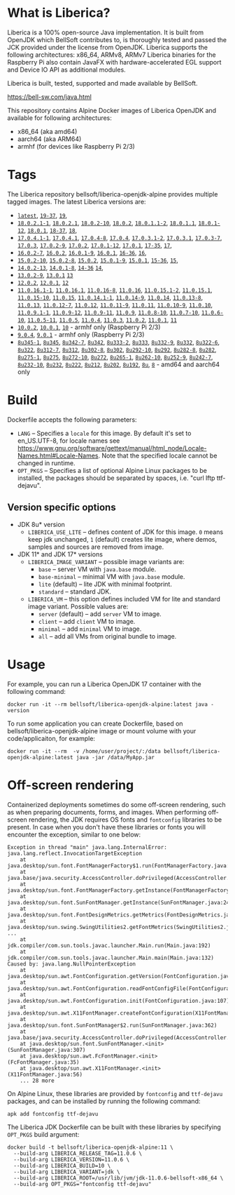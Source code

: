 # What is Liberica?

Liberica is a 100% open-source Java implementation.
It is built from OpenJDK which BellSoft contributes to, is thoroughly
tested and passed the JCK provided under the license from OpenJDK.
Liberica supports the following architectures: x86_64, ARMv8, ARMv7
Liberica binaries for the Raspberry Pi also contain JavaFX with hardware-accelerated EGL support and Device IO API as additional modules.

Liberica is built, tested, supported and made available by BellSoft.

<https://bell-sw.com/java.html>

This repository contains Alpine Docker images of Liberica OpenJDK and available for following architectures:

* x86_64 (aka amd64)
* aarch64 (aka ARM64)
* armhf (for devices like Raspberry Pi 2/3)

# Tags

The Liberica repository bellsoft/liberica-openjdk-alpine provides multiple tagged images. The latest Liberica versions are:

* [`latest`](https://github.com/bell-sw/Liberica/blob/master/docker/repos/liberica-openjdk-alpine/19/Dockerfile),
[`19-37`](https://github.com/bell-sw/Liberica/blob/master/docker/repos/liberica-openjdk-alpine/19/Dockerfile),
[`19`](https://github.com/bell-sw/Liberica/blob/master/docker/repos/liberica-openjdk-alpine/19/Dockerfile),
* [`18.0.2.1-1`](https://github.com/bell-sw/Liberica/blob/master/docker/repos/liberica-openjdk-alpine/18/Dockerfile),
[`18.0.2.1`](https://github.com/bell-sw/Liberica/blob/master/docker/repos/liberica-openjdk-alpine/18/Dockerfile),
[`18.0.2-10`](https://github.com/bell-sw/Liberica/blob/master/docker/repos/liberica-openjdk-alpine/18/Dockerfile),
[`18.0.2`](https://github.com/bell-sw/Liberica/blob/master/docker/repos/liberica-openjdk-alpine/18/Dockerfile),
[`18.0.1.1-2`](https://github.com/bell-sw/Liberica/blob/master/docker/repos/liberica-openjdk-alpine/18/Dockerfile),
[`18.0.1.1`](https://github.com/bell-sw/Liberica/blob/master/docker/repos/liberica-openjdk-alpine/18/Dockerfile),
[`18.0.1-12`](https://github.com/bell-sw/Liberica/blob/master/docker/repos/liberica-openjdk-alpine/18/Dockerfile),
[`18.0.1`](https://github.com/bell-sw/Liberica/blob/master/docker/repos/liberica-openjdk-alpine/18/Dockerfile),
[`18-37`](https://github.com/bell-sw/Liberica/blob/master/docker/repos/liberica-openjdk-alpine/18/Dockerfile),
[`18`](https://github.com/bell-sw/Liberica/blob/master/docker/repos/liberica-openjdk-alpine/18/Dockerfile),
* [`17.0.4.1-1`](https://github.com/bell-sw/Liberica/blob/master/docker/repos/liberica-openjdk-alpine/17/Dockerfile),
[`17.0.4.1`](https://github.com/bell-sw/Liberica/blob/master/docker/repos/liberica-openjdk-alpine/17/Dockerfile),
[`17.0.4-8`](https://github.com/bell-sw/Liberica/blob/master/docker/repos/liberica-openjdk-alpine/17/Dockerfile),
[`17.0.4`](https://github.com/bell-sw/Liberica/blob/master/docker/repos/liberica-openjdk-alpine/17/Dockerfile),
[`17.0.3.1-2`](https://github.com/bell-sw/Liberica/blob/master/docker/repos/liberica-openjdk-alpine/17/Dockerfile),
[`17.0.3.1`](https://github.com/bell-sw/Liberica/blob/master/docker/repos/liberica-openjdk-alpine/17/Dockerfile),
[`17.0.3-7`](https://github.com/bell-sw/Liberica/blob/master/docker/repos/liberica-openjdk-alpine/17/Dockerfile),
[`17.0.3`](https://github.com/bell-sw/Liberica/blob/master/docker/repos/liberica-openjdk-alpine/17/Dockerfile),
[`17.0.2-9`](https://github.com/bell-sw/Liberica/blob/master/docker/repos/liberica-openjdk-alpine/17/Dockerfile),
[`17.0.2`](https://github.com/bell-sw/Liberica/blob/master/docker/repos/liberica-openjdk-alpine/17/Dockerfile),
[`17.0.1-12`](https://github.com/bell-sw/Liberica/blob/master/docker/repos/liberica-openjdk-alpine/17/Dockerfile),
[`17.0.1`](https://github.com/bell-sw/Liberica/blob/master/docker/repos/liberica-openjdk-alpine/17/Dockerfile),
[`17-35`](https://github.com/bell-sw/Liberica/blob/master/docker/repos/liberica-openjdk-alpine/17/Dockerfile),
[`17`](https://github.com/bell-sw/Liberica/blob/master/docker/repos/liberica-openjdk-alpine/17/Dockerfile),
* [`16.0.2-7`](https://github.com/bell-sw/Liberica/blob/master/docker/repos/liberica-openjdk-alpine/16/Dockerfile),
[`16.0.2`](https://github.com/bell-sw/Liberica/blob/master/docker/repos/liberica-openjdk-alpine/16/Dockerfile),
[`16.0.1-9`](https://github.com/bell-sw/Liberica/blob/master/docker/repos/liberica-openjdk-alpine/16/Dockerfile),
[`16.0.1`](https://github.com/bell-sw/Liberica/blob/master/docker/repos/liberica-openjdk-alpine/16/Dockerfile),
[`16-36`](https://github.com/bell-sw/Liberica/blob/master/docker/repos/liberica-openjdk-alpine/16/Dockerfile),
[`16`](https://github.com/bell-sw/Liberica/blob/master/docker/repos/liberica-openjdk-alpine/16/Dockerfile),
* [`15.0.2-10`](https://github.com/bell-sw/Liberica/blob/master/docker/repos/liberica-openjdk-alpine/15/Dockerfile),
[`15.0.2-8`](https://github.com/bell-sw/Liberica/blob/master/docker/repos/liberica-openjdk-alpine/15/Dockerfile),
[`15.0.2`](https://github.com/bell-sw/Liberica/blob/master/docker/repos/liberica-openjdk-alpine/15/Dockerfile),
[`15.0.1-9`](https://github.com/bell-sw/Liberica/blob/master/docker/repos/liberica-openjdk-alpine/15/Dockerfile),
[`15.0.1`](https://github.com/bell-sw/Liberica/blob/master/docker/repos/liberica-openjdk-alpine/15/Dockerfile),
[`15-36`](https://github.com/bell-sw/Liberica/blob/master/docker/repos/liberica-openjdk-alpine/15/Dockerfile),
[`15`](https://github.com/bell-sw/Liberica/blob/master/docker/repos/liberica-openjdk-alpine/15/Dockerfile),
* [`14.0.2-13`](https://github.com/bell-sw/Liberica/blob/master/docker/repos/liberica-openjdk-alpine/14/Dockerfile),
[`14.0.1-8`](https://github.com/bell-sw/Liberica/blob/master/docker/repos/liberica-openjdk-alpine/14/Dockerfile),
[`14-36`](https://github.com/bell-sw/Liberica/blob/master/docker/repos/liberica-openjdk-alpine/old/14.0.0/Dockerfile)
[`14`](https://github.com/bell-sw/Liberica/blob/master/docker/repos/liberica-openjdk-alpine/14/Dockerfile),
* [`13.0.2-9`](https://github.com/bell-sw/Liberica/blob/master/docker/repos/liberica-openjdk-alpine/13/Dockerfile),
[`13.0.1`](https://github.com/bell-sw/Liberica/blob/master/docker/repos/liberica-openjdk-alpine/old/13.0.1/Dockerfile)
[`13`](https://github.com/bell-sw/Liberica/blob/master/docker/repos/liberica-openjdk-alpine/old/13.0.0/Dockerfile)
* [`12.0.2`](https://github.com/bell-sw/Liberica/blob/master/docker/repos/liberica-openjdk-alpine/old/12.0.2/Dockerfile),
[`12.0.1`](https://github.com/bell-sw/Liberica/blob/master/docker/repos/liberica-openjdk-alpine/old/12.0.1/Dockerfile),
[`12`](https://github.com/bell-sw/Liberica/blob/master/docker/repos/liberica-openjdk-alpine/old/12.0.0/Dockerfile)
* [`11.0.16.1-1`](https://github.com/bell-sw/Liberica/blob/master/docker/repos/liberica-openjdk-alpine/11/Dockerfile),
[`11.0.16.1`](https://github.com/bell-sw/Liberica/blob/master/docker/repos/liberica-openjdk-alpine/11/Dockerfile),
[`11.0.16-8`](https://github.com/bell-sw/Liberica/blob/master/docker/repos/liberica-openjdk-alpine/11/Dockerfile),
[`11.0.16`](https://github.com/bell-sw/Liberica/blob/master/docker/repos/liberica-openjdk-alpine/11/Dockerfile),
[`11.0.15.1-2`](https://github.com/bell-sw/Liberica/blob/master/docker/repos/liberica-openjdk-alpine/11/Dockerfile),
[`11.0.15.1`](https://github.com/bell-sw/Liberica/blob/master/docker/repos/liberica-openjdk-alpine/11/Dockerfile),
[`11.0.15-10`](https://github.com/bell-sw/Liberica/blob/master/docker/repos/liberica-openjdk-alpine/11/Dockerfile),
[`11.0.15`](https://github.com/bell-sw/Liberica/blob/master/docker/repos/liberica-openjdk-alpine/11/Dockerfile),
[`11.0.14.1-1`](https://github.com/bell-sw/Liberica/blob/master/docker/repos/liberica-openjdk-alpine/11/Dockerfile),
[`11.0.14-9`](https://github.com/bell-sw/Liberica/blob/master/docker/repos/liberica-openjdk-alpine/11/Dockerfile),
[`11.0.14`](https://github.com/bell-sw/Liberica/blob/master/docker/repos/liberica-openjdk-alpine/11/Dockerfile),
[`11.0.13-8`](https://github.com/bell-sw/Liberica/blob/master/docker/repos/liberica-openjdk-alpine/11/Dockerfile),
[`11.0.13`](https://github.com/bell-sw/Liberica/blob/master/docker/repos/liberica-openjdk-alpine/11/Dockerfile),
[`11.0.12-7`](https://github.com/bell-sw/Liberica/blob/master/docker/repos/liberica-openjdk-alpine/11/Dockerfile),
[`11.0.12`](https://github.com/bell-sw/Liberica/blob/master/docker/repos/liberica-openjdk-alpine/11/Dockerfile),
[`11.0.11-9`](https://github.com/bell-sw/Liberica/blob/master/docker/repos/liberica-openjdk-alpine/11/Dockerfile),
[`11.0.11`](https://github.com/bell-sw/Liberica/blob/master/docker/repos/liberica-openjdk-alpine/11/Dockerfile),
[`11.0.10-9`](https://github.com/bell-sw/Liberica/blob/master/docker/repos/liberica-openjdk-alpine/11/Dockerfile),
[`11.0.10`](https://github.com/bell-sw/Liberica/blob/master/docker/repos/liberica-openjdk-alpine/11/Dockerfile),
[`11.0.9.1-1`](https://github.com/bell-sw/Liberica/blob/master/docker/repos/liberica-openjdk-alpine/11/Dockerfile),
[`11.0.9-12`](https://github.com/bell-sw/Liberica/blob/master/docker/repos/liberica-openjdk-alpine/11/Dockerfile),
[`11.0.9-11`](https://github.com/bell-sw/Liberica/blob/master/docker/repos/liberica-openjdk-alpine/11/Dockerfile),
[`11.0.9`](https://github.com/bell-sw/Liberica/blob/master/docker/repos/liberica-openjdk-alpine/11/Dockerfile),
[`11.0.8-10`](https://github.com/bell-sw/Liberica/blob/master/docker/repos/liberica-openjdk-alpine/11/Dockerfile),
[`11.0.7-10`](https://github.com/bell-sw/Liberica/blob/master/docker/repos/liberica-openjdk-alpine/11/Dockerfile),
[`11.0.6-10`](https://github.com/bell-sw/Liberica/blob/master/docker/repos/liberica-openjdk-alpine/old/11.0.6/Dockerfile),
[`11.0.5-11`](https://github.com/bell-sw/Liberica/blob/master/docker/repos/liberica-openjdk-alpine/old/11.0.5/Dockerfile),
[`11.0.5`](https://github.com/bell-sw/Liberica/blob/master/docker/repos/liberica-openjdk-alpine/old/11.0.5/Dockerfile),
[`11.0.4`](https://github.com/bell-sw/Liberica/blob/master/docker/repos/liberica-openjdk-alpine/old/11.0.4/Dockerfile),
[`11.0.3`](https://github.com/bell-sw/Liberica/blob/master/docker/repos/liberica-openjdk-alpine/old/11.0.3/Dockerfile),
[`11.0.2`](https://github.com/bell-sw/Liberica/blob/master/docker/repos/liberica-openjdk-alpine/old/11.0.2/Dockerfile),
[`11.0.1`](https://github.com/bell-sw/Liberica/blob/master/docker/repos/liberica-openjdk-alpine/old/11.0.1/Dockerfile),
[`11`](https://github.com/bell-sw/Liberica/blob/master/docker/repos/liberica-openjdk-alpine/11/Dockerfile)
* [`10.0.2`](https://github.com/bell-sw/Liberica/blob/master/docker/repos/liberica-openjdk-alpine/old/10.0.2/Dockerfile),
[`10.0.1`](https://github.com/bell-sw/Liberica/blob/master/docker/repos/liberica-openjdk-alpine/old/10.0.1/Dockerfile),
[`10`](https://github.com/bell-sw/Liberica/blob/master/docker/repos/liberica-openjdk-alpine/old/10.0.0/Dockerfile) - armhf only (Raspberry Pi 2/3)
* [`9.0.4`](https://github.com/bell-sw/Liberica/blob/master/docker/repos/liberica-openjdk-alpine/old/9.0.4/Dockerfile),
[`9.0.1`](https://github.com/bell-sw/Liberica/blob/master/docker/repos/liberica-openjdk-alpine/old/9.0.1/Dockerfile) - armhf only (Raspberry Pi 2/3)
* [`8u345-1`](https://github.com/bell-sw/Liberica/blob/master/docker/repos/liberica-openjdk-alpine/8/Dockerfile),
[`8u345`](https://github.com/bell-sw/Liberica/blob/master/docker/repos/liberica-openjdk-alpine/8/Dockerfile),
[`8u342-7`](https://github.com/bell-sw/Liberica/blob/master/docker/repos/liberica-openjdk-alpine/8/Dockerfile),
[`8u342`](https://github.com/bell-sw/Liberica/blob/master/docker/repos/liberica-openjdk-alpine/8/Dockerfile),
[`8u333-2`](https://github.com/bell-sw/Liberica/blob/master/docker/repos/liberica-openjdk-alpine/8/Dockerfile),
[`8u333`](https://github.com/bell-sw/Liberica/blob/master/docker/repos/liberica-openjdk-alpine/8/Dockerfile),
[`8u332-9`](https://github.com/bell-sw/Liberica/blob/master/docker/repos/liberica-openjdk-alpine/8/Dockerfile),
[`8u332`](https://github.com/bell-sw/Liberica/blob/master/docker/repos/liberica-openjdk-alpine/8/Dockerfile),
[`8u322-6`](https://github.com/bell-sw/Liberica/blob/master/docker/repos/liberica-openjdk-alpine/8/Dockerfile),
[`8u322`](https://github.com/bell-sw/Liberica/blob/master/docker/repos/liberica-openjdk-alpine/8/Dockerfile),
[`8u312-7`](https://github.com/bell-sw/Liberica/blob/master/docker/repos/liberica-openjdk-alpine/8/Dockerfile),
[`8u312`](https://github.com/bell-sw/Liberica/blob/master/docker/repos/liberica-openjdk-alpine/8/Dockerfile),
[`8u302-8`](https://github.com/bell-sw/Liberica/blob/master/docker/repos/liberica-openjdk-alpine/8/Dockerfile),
[`8u302`](https://github.com/bell-sw/Liberica/blob/master/docker/repos/liberica-openjdk-alpine/8/Dockerfile),
[`8u292-10`](https://github.com/bell-sw/Liberica/blob/master/docker/repos/liberica-openjdk-alpine/8/Dockerfile),
[`8u292`](https://github.com/bell-sw/Liberica/blob/master/docker/repos/liberica-openjdk-alpine/8/Dockerfile),
[`8u282-8`](https://github.com/bell-sw/Liberica/blob/master/docker/repos/liberica-openjdk-alpine/8/Dockerfile),
[`8u282`](https://github.com/bell-sw/Liberica/blob/master/docker/repos/liberica-openjdk-alpine/8/Dockerfile),
[`8u275-1`](https://github.com/bell-sw/Liberica/blob/master/docker/repos/liberica-openjdk-alpine/8/Dockerfile),
[`8u275`](https://github.com/bell-sw/Liberica/blob/master/docker/repos/liberica-openjdk-alpine/8/Dockerfile),
[`8u272-10`](https://github.com/bell-sw/Liberica/blob/master/docker/repos/liberica-openjdk-alpine/8/Dockerfile),
[`8u272`](https://github.com/bell-sw/Liberica/blob/master/docker/repos/liberica-openjdk-alpine/8/Dockerfile),
[`8u265-1`](https://github.com/bell-sw/Liberica/blob/master/docker/repos/liberica-openjdk-alpine/8/Dockerfile),
[`8u262-10`](https://github.com/bell-sw/Liberica/blob/master/docker/repos/liberica-openjdk-alpine/8/Dockerfile),
[`8u252-9`](https://github.com/bell-sw/Liberica/blob/master/docker/repos/liberica-openjdk-alpine/8/Dockerfile),
[`8u242-7`](https://github.com/bell-sw/Liberica/blob/master/docker/repos/liberica-openjdk-alpine/old/8u242/Dockerfile),
[`8u232-10`](https://github.com/bell-sw/Liberica/blob/master/docker/repos/liberica-openjdk-alpine/old/8u232/Dockerfile),
[`8u232`](https://github.com/bell-sw/Liberica/blob/master/docker/repos/liberica-openjdk-alpine/old/8u232/Dockerfile),
[`8u222`](https://github.com/bell-sw/Liberica/blob/master/docker/repos/liberica-openjdk-alpine/old/8u222/Dockerfile),
[`8u212`](https://github.com/bell-sw/Liberica/blob/master/docker/repos/liberica-openjdk-alpine/old/8u212/Dockerfile),
[`8u202`](https://github.com/bell-sw/Liberica/blob/master/docker/repos/liberica-openjdk-alpine/old/8u202/Dockerfile),
[`8u192`](https://github.com/bell-sw/Liberica/blob/master/docker/repos/liberica-openjdk-alpine/old/8u192/Dockerfile),
[`8u`](https://github.com/bell-sw/Liberica/blob/master/docker/repos/liberica-openjdk-alpine/8/Dockerfile),
[`8`](https://github.com/bell-sw/Liberica/blob/master/docker/repos/liberica-openjdk-alpine/8/Dockerfile)   - amd64 and aarch64 only

# Build

Dockerfile accepts the following parameters:

* `LANG` – Specifies a `locale` for this image. By default it's set to en_US.UTF-8, for locale names see <https://www.gnu.org/software/gettext/manual/html_node/Locale-Names.html#Locale-Names>. Note that the specified locale cannot be changed in runtime.
* `OPT_PKGS` – Specifies a list of optional Alpine Linux packages to be installed, the packages should be separated by spaces, i.e. "curl lftp ttf-dejavu".

## Version specific options ##

* JDK 8u* version
  * `LIBERICA_USE_LITE` – defines content of JDK for this image. `0` means keep jdk unchanged, `1` (default) creates lite image, where demos, samples and sources are removed from image.
* JDK 11* and JDK 17* versions
  * `LIBERICA_IMAGE_VARIANT` – possible image variants are: 
    * `base` – server VM with `java.base` module.
	* `base-minimal` – minimal VM with `java.base` module.
	* `lite` (default) – lite JDK with minimal footprint.
	* `standard` – standard JDK.
  * `LIBERICA_VM` – this option defines included VM for lite and standard image variant. Possible values are:
    * `server` (default) – add `server` VM to image.
	* `client` – add `client` VM to image.
	* `minimal` – add `minimal` VM to image.
	* `all` – add all VMs from original bundle to image.

# Usage

For example, you can run a Liberica OpenJDK 17 container with the following command:

 ```docker run -it --rm bellsoft/liberica-openjdk-alpine:latest java -version```

To run some application you can create Dockerfile, based on bellsoft/liberica-openjdk-alpine image or mount volume with your code/applicaiton, for example:

 ```docker run -it --rm  -v /home/user/project/:/data bellsoft/liberica-openjdk-alpine:latest java -jar /data/MyApp.jar```

# Off-screen rendering

Containerized deployments sometimes do some off-screen rendering, such as when preparing documents, forms, and images. When performing off-screen rendering, the JDK requires OS fonts and `fontconfig` libraries to be present.
In case when you don't have these libraries or fonts you will encounter the exception, similar to one below:

```
Exception in thread "main" java.lang.InternalError: java.lang.reflect.InvocationTargetException
	at java.desktop/sun.font.FontManagerFactory$1.run(FontManagerFactory.java:86)
	at java.base/java.security.AccessController.doPrivileged(AccessController.java:312)
	at java.desktop/sun.font.FontManagerFactory.getInstance(FontManagerFactory.java:74)
	at java.desktop/sun.font.SunFontManager.getInstance(SunFontManager.java:247)
	at java.desktop/sun.font.FontDesignMetrics.getMetrics(FontDesignMetrics.java:261)
	at java.desktop/sun.swing.SwingUtilities2.getFontMetrics(SwingUtilities2.java:1243)
...
	at jdk.compiler/com.sun.tools.javac.launcher.Main.run(Main.java:192)
	at jdk.compiler/com.sun.tools.javac.launcher.Main.main(Main.java:132)
Caused by: java.lang.NullPointerException
	at java.desktop/sun.awt.FontConfiguration.getVersion(FontConfiguration.java:1262)
	at java.desktop/sun.awt.FontConfiguration.readFontConfigFile(FontConfiguration.java:225)
	at java.desktop/sun.awt.FontConfiguration.init(FontConfiguration.java:107)
	at java.desktop/sun.awt.X11FontManager.createFontConfiguration(X11FontManager.java:719)
	at java.desktop/sun.font.SunFontManager$2.run(SunFontManager.java:362)
	at java.base/java.security.AccessController.doPrivileged(AccessController.java:312)
	at java.desktop/sun.font.SunFontManager.<init>(SunFontManager.java:307)
	at java.desktop/sun.awt.FcFontManager.<init>(FcFontManager.java:35)
	at java.desktop/sun.awt.X11FontManager.<init>(X11FontManager.java:56)
	... 28 more
```

On Alpine Linux, these libraries are provided by `fontconfig` and `ttf-dejavu` packages, and can be installed by running the following command:

```apk add fontconfig ttf-dejavu```

The Liberica JDK Dockerfile can be built with these libraries by specifying `OPT_PKGS` build argument:

```shell
docker build -t bellsoft/liberica-openjdk-alpine:11 \
  --build-arg LIBERICA_RELEASE_TAG=11.0.6 \
  --build-arg LIBERICA_VERSION=11.0.6 \
  --build-arg LIBERICA_BUILD=10 \
  --build-arg LIBERICA_VARIANT=jdk \
  --build-arg LIBERICA_ROOT=/usr/lib/jvm/jdk-11.0.6-bellsoft-x86_64 \
  --build-arg OPT_PKGS="fontconfig ttf-dejavu"
```
